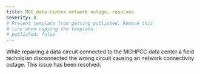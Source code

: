 ```yaml
---
title: MOC data center network outage, resolved
severity: 0
# Prevent template from getting published. Remove this
# line when copying the template.
# published: false
---
```


While repairing a data circuit connected to the MGHPCC data center a field technician disconnected the wrong circuit causing an network connectivity outage.  This issue has been resolved.
